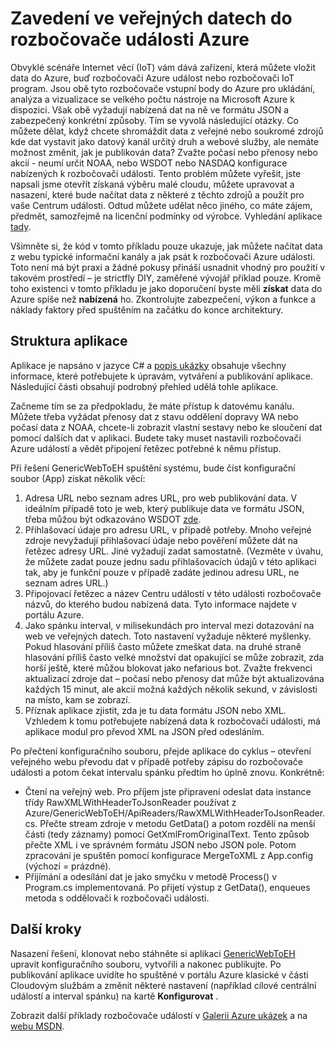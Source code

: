 <properties
    pageTitle="Zavedení ve veřejných datech do Azure události rozbočovače | Microsoft Azure"
    description="Základní informace o události rozbočovače import z webová ukázka"
    services="event-hubs"
    documentationCenter="na"
    authors="spyrossak"
    manager="timlt"
    editor=""/>

<tags 
    ms.service="event-hubs"
    ms.devlang="na"
    ms.topic="article"
    ms.tgt_pltfrm="na"
    ms.workload="na"
    ms.date="08/25/2016"
    ms.author="spyros;sethm" />

# <a name="pulling-public-data-into-azure-event-hubs"></a>Zavedení ve veřejných datech do rozbočovače události Azure

Obvyklé scénáře Internet věcí (IoT) vám dává zařízení, která můžete vložit data do Azure, buď rozbočovači Azure událost nebo rozbočovači IoT program. Jsou obě tyto rozbočovače vstupní body do Azure pro ukládání, analýza a vizualizace se velkého počtu nástroje na Microsoft Azure k dispozici. Však obě vyžadují nabízená dat na ně ve formátu JSON a zabezpečený konkrétní způsoby. Tím se vyvolá následující otázky. Co můžete dělat, když chcete shromáždit data z veřejné nebo soukromé zdrojů kde dat vystavit jako datový kanál určitý druh a webové služby, ale nemáte možnost změnit, jak je publikován data? Zvažte počasí nebo přenosy nebo akcií - neumí určit NOAA, nebo WSDOT nebo NASDAQ konfigurace nabízených k rozbočovači události. Tento problém můžete vyřešit, jste napsali jsme otevřít získaná výběru malé cloudu, můžete upravovat a nasazení, které bude načítat data z některé z těchto zdrojů a použít pro vaše Centrum události. Odtud můžete udělat něco jiného, co máte zájem, předmět, samozřejmě na licenční podmínky od výrobce. Vyhledání aplikace [tady](https://azure.microsoft.com/documentation/samples/event-hubs-dotnet-importfromweb/).

Všimněte si, že kód v tomto příkladu pouze ukazuje, jak můžete načítat data z webu typické informační kanály a jak psát k rozbočovači Azure události. Toto není má být praxi a žádné pokusy přináší usnadnit vhodný pro použití v takovém prostředí – je strictfly DIY, zaměřené vývojář příklad pouze. Kromě toho existenci v tomto příkladu je jako doporučení byste měli **získat** data do Azure spíše než **nabízená** ho. Zkontrolujte zabezpečení, výkon a funkce a náklady faktory před spuštěním na začátku do konce architektury.

## <a name="application-structure"></a>Struktura aplikace

Aplikace je napsáno v jazyce C# a [popis ukázky](https://azure.microsoft.com/documentation/samples/event-hubs-dotnet-importfromweb/) obsahuje všechny informace, které potřebujete k úpravám, vytváření a publikování aplikace. Následující části obsahují podrobný přehled udělá tohle aplikace.

Začneme tím se za předpokladu, že máte přístup k datovému kanálu. Můžete třeba vyžádat přenosy dat z stavu oddělení dopravy WA nebo počasí data z NOAA, chcete-li zobrazit vlastní sestavy nebo ke sloučení dat pomocí dalších dat v aplikaci. Budete taky muset nastavili rozbočovači Azure událostí a vědět připojení řetězec potřebné k němu přístup.

Při řešení GenericWebToEH spuštění systému, bude číst konfigurační soubor (App) získat několik věcí:

1. Adresa URL nebo seznam adres URL, pro web publikování data. V ideálním případě toto je web, který publikuje data ve formátu JSON, třeba můžou být odkazováno WSDOT [zde](http://www.wsdot.wa.gov/Traffic/api/). 
2. Přihlašovací údaje pro adresu URL, v případě potřeby. Mnoho veřejné zdroje nevyžadují přihlašovací údaje nebo pověření můžete dát na řetězec adresy URL. Jiné vyžadují zadat samostatně. (Vezměte v úvahu, že můžete zadat pouze jednu sadu přihlašovacích údajů v této aplikaci tak, aby je funkční pouze v případě zadáte jedinou adresu URL, ne seznam adres URL.)
3. Připojovací řetězec a název Centru událostí v této události rozbočovače názvů, do kterého budou nabízená data. Tyto informace najdete v portálu Azure.
4. Jako spánku interval, v milisekundách pro interval mezi dotazování na web ve veřejných datech. Toto nastavení vyžaduje některé myšlenky. Pokud hlasování příliš často můžete zmeškat data. na druhé straně hlasování příliš často velké množství dat opakující se může zobrazit, zda horší ještě, které můžou blokovat jako nefarious bot. Zvažte frekvenci aktualizací zdroje dat – počasí nebo přenosy dat může být aktualizována každých 15 minut, ale akcií možná každých několik sekund, v závislosti na místo, kam se zobrazí. 
5. Příznak aplikace zjistit, zda je tu data formátu JSON nebo XML. Vzhledem k tomu potřebujete nabízená data k rozbočovači události, má aplikace modul pro převod XML na JSON před odesláním.

Po přečtení konfiguračního souboru, přejde aplikace do cyklus – otevření veřejného webu převodu dat v případě potřeby zápisu do rozbočovače události a potom čekat intervalu spánku předtím ho úplně znovu. Konkrétně:

  * Čtení na veřejný web. Pro příjem jste připravení odeslat data instance třídy RawXMLWithHeaderToJsonReader používat z Azure/GenericWebToEH/ApiReaders/RawXMLWithHeaderToJsonReader.cs. Přečte stream zdroje v metodu GetData() a potom rozdělí na menší části (tedy záznamy) pomocí GetXmlFromOriginalText. 
  Tento způsob přečte XML i ve správném formátu JSON nebo JSON pole. Potom zpracování je spuštěn pomocí konfigurace MergeToXML z App.config (výchozí = prázdné).
  * Přijímání a odesílání dat je jako smyčku v metodě Process() v Program.cs implementovaná. 
  Po přijetí výstup z GetData(), enqueues metoda s oddělovači k rozbočovači události.

## <a name="next-steps"></a>Další kroky

Nasazení řešení, klonovat nebo stáhněte si aplikaci [GenericWebToEH](https://azure.microsoft.com/documentation/samples/event-hubs-dotnet-importfromweb/) upravit konfiguračního souboru, vytvořili a nakonec publikujte. Po publikování aplikace uvidíte ho spuštěné v portálu Azure klasické v části Cloudovým službám a změnit některé nastavení (například cílové centrální událostí a interval spánku) na kartě **Konfigurovat** .

Zobrazit další příklady rozbočovače událostí v [Galerii Azure ukázek](https://azure.microsoft.com/documentation/samples/?service=event-hubs) a na [webu MSDN](https://code.msdn.microsoft.com/site/search?query=event%20hubs&f%5B0%5D.Value=event%20hubs&f%5B0%5D.Type=SearchText&ac=5).
